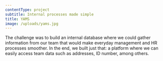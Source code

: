 ```yaml
---
contentType: project
subtitle: Internal processes made simple
title: YAMS
image: /uploads/yams.jpg
---
```


The challenge was to build an internal database where we could gather information from our team that would make everyday management and HR processes smoother. In the end, we built just that: a platform where we can easily access team data such as addresses, ID number, among others.

